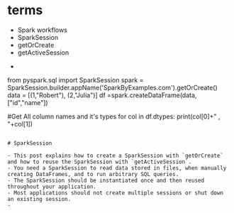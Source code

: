 # terms
- Spark workflows
- SparkSession
- getOrCreate
- getActiveSession
- ```
from pyspark.sql import SparkSession
spark = SparkSession.builder.appName('SparkByExamples.com').getOrCreate()
data = [(1,"Robert"), (2,"Julia")]
df =spark.createDataFrame(data,["id","name"])

#Get All column names and it's types
for col in df.dtypes:
    print(col[0]+" , "+col[1])
```

# SparkSession

- This post explains how to create a SparkSession with `getOrCreate` and how to reuse the SparkSession with `getActiveSession`.
- You need a SparkSession to read data stored in files, when manually creating DataFrames, and to run arbitrary SQL queries.
- The SparkSession should be instantiated once and then reused throughout your application.
- Most applications should not create multiple sessions or shut down an existing session.
- 

